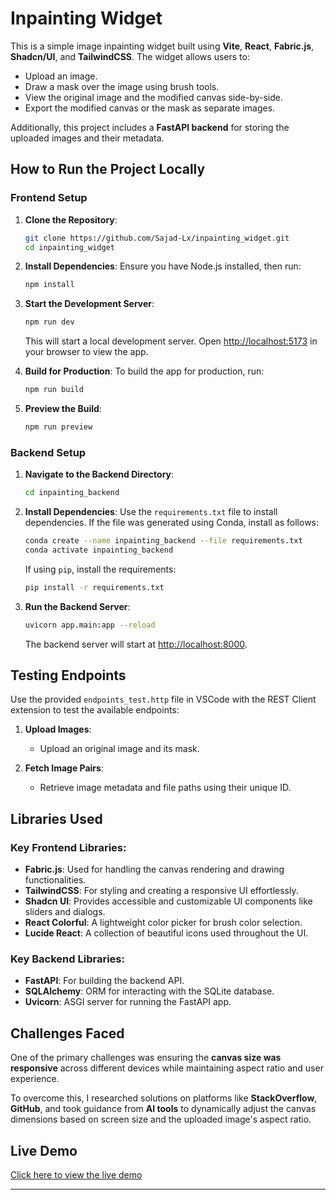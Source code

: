 # Inpainting Widget

This is a simple image inpainting widget built using **Vite**, **React**, **Fabric.js**, **Shadcn/UI**, and **TailwindCSS**. The widget allows users to:

- Upload an image.
- Draw a mask over the image using brush tools.
- View the original image and the modified canvas side-by-side.
- Export the modified canvas or the mask as separate images.

Additionally, this project includes a **FastAPI backend** for storing the uploaded images and their metadata.

## How to Run the Project Locally

### Frontend Setup

1. **Clone the Repository**:
   ```bash
   git clone https://github.com/Sajad-Lx/inpainting_widget.git
   cd inpainting_widget
   ```

2. **Install Dependencies**:
   Ensure you have Node.js installed, then run:
   ```bash
   npm install
   ```

3. **Start the Development Server**:
   ```bash
   npm run dev
   ```

   This will start a local development server. Open [http://localhost:5173](http://localhost:5173) in your browser to view the app.

4. **Build for Production**:
   To build the app for production, run:
   ```bash
   npm run build
   ```

5. **Preview the Build**:
   ```bash
   npm run preview
   ```



### Backend Setup

1. **Navigate to the Backend Directory**:
   ```bash
   cd inpainting_backend
   ```

2. **Install Dependencies**:
   Use the `requirements.txt` file to install dependencies. If the file was generated using Conda, install as follows:
   ```bash
   conda create --name inpainting_backend --file requirements.txt
   conda activate inpainting_backend
   ```

   If using `pip`, install the requirements:
   ```bash
   pip install -r requirements.txt
   ```

3. **Run the Backend Server**:
   ```bash
   uvicorn app.main:app --reload
   ```

   The backend server will start at [http://localhost:8000](http://localhost:8000).

## Testing Endpoints

Use the provided `endpoints_test.http` file in VSCode with the REST Client extension to test the available endpoints:

1. **Upload Images**:
   - Upload an original image and its mask.

2. **Fetch Image Pairs**:
   - Retrieve image metadata and file paths using their unique ID.



## Libraries Used

### Key Frontend Libraries:

- **Fabric.js**: Used for handling the canvas rendering and drawing functionalities.
- **TailwindCSS**: For styling and creating a responsive UI effortlessly.
- **Shadcn UI**: Provides accessible and customizable UI components like sliders and dialogs.
- **React Colorful**: A lightweight color picker for brush color selection.
- **Lucide React**: A collection of beautiful icons used throughout the UI.

### Key Backend Libraries:

- **FastAPI**: For building the backend API.
- **SQLAlchemy**: ORM for interacting with the SQLite database.
- **Uvicorn**: ASGI server for running the FastAPI app.


## Challenges Faced

One of the primary challenges was ensuring the **canvas size was responsive** across different devices while maintaining aspect ratio and user experience. 

To overcome this, I researched solutions on platforms like **StackOverflow**, **GitHub**, and took guidance from **AI tools** to dynamically adjust the canvas dimensions based on screen size and the uploaded image's aspect ratio.

## Live Demo

[Click here to view the live demo](https://inpainting-widget.vercel.app)

---
